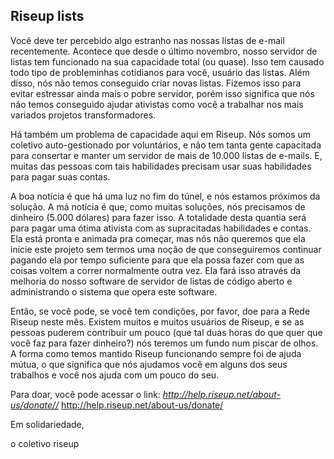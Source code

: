 ## Riseup lists

Você deve ter percebido algo estranho nas nossas listas de e-mail recentemente. Acontece que desde o último novembro, nosso servidor de listas tem funcionado na sua capacidade total (ou quase). Isso tem causado todo tipo de probleminhas cotidianos para você, usuário das listas. Além disso, nós não temos conseguido criar novas listas. Fizemos isso para evitar estressar ainda mais o pobre servidor, porém isso significa que nós não temos conseguido ajudar ativistas como você a trabalhar nos mais variados projetos transformadores.


Há também um problema de capacidade aqui em Riseup. Nós somos um coletivo auto-gestionado por voluntários, e não tem tanta gente capacitada para consertar e manter um servidor de mais de 10.000 listas de e-mails. E, muitas das pessoas com tais habilidades precisam usar suas habilidades para pagar suas contas.


A boa notícia é que há uma luz no fim do túnel, e nós estamos próximos da solução. A má notícia é que, como muitas soluções, nós precisamos de dinheiro (5.000 dólares) para fazer isso. A totalidade desta quantia será para pagar uma ótima ativista com as supracitadas habilidades e contas. Ela está pronta e animada pra começar, mas nós não queremos que ela inicie este projeto sem termos uma noção de que conseguiremos continuar pagando ela por tempo suficiente para que ela possa fazer com que as coisas voltem a correr normalmente outra vez. Ela fará isso através da melhoria do nosso software de servidor de listas de código aberto e administrando o sistema que opera este software.


Então, se você pode, se você tem condições, por favor, doe para a Rede Riseup neste mês. Existem muitos e muitos usuários de Riseup, e se as pessoas puderem contribuir um pouco (que tal duas horas do que quer que você faz para fazer dinheiro?) nós teremos um fundo num piscar de olhos. A forma como temos mantido Riseup funcionando sempre foi de ajuda mútua, o que significa que nós ajudamos você em alguns dos seus trabalhos e você nos ajuda com um pouco do seu.


Para doar, você pode acessar o link: _http://help.riseup.net/about-us/donate//_ <http://help.riseup.net/about-us/donate/>


Em solidariedade,

o coletivo riseup
